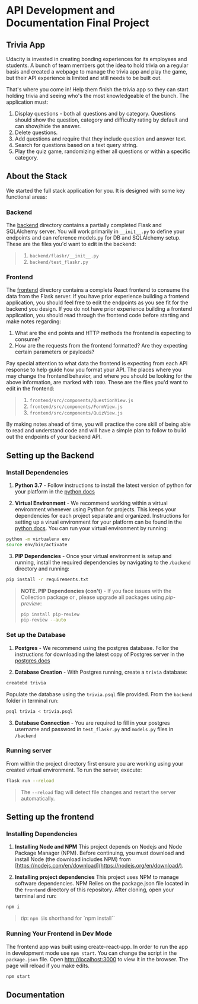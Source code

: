 # API Development and Documentation Final Project

## Trivia App

Udacity is invested in creating bonding experiences for its employees and students. A bunch of team members got the idea to hold trivia on a regular basis and created a webpage to manage the trivia app and play the game, but their API experience is limited and still needs to be built out.

That's where you come in! Help them finish the trivia app so they can start holding trivia and seeing who's the most knowledgeable of the bunch. The application must:

1. Display questions - both all questions and by category. Questions should show the question, category and difficulty rating by default and can show/hide the answer.
2. Delete questions.
3. Add questions and require that they include question and answer text.
4. Search for questions based on a text query string.
5. Play the quiz game, randomizing either all questions or within a specific category.

## About the Stack

We started the full stack application for you. It is designed with some key functional areas:

### Backend

The [backend](./backend/README.md) directory contains a partially completed Flask and SQLAlchemy server. You will work primarily in `__init__.py` to define your endpoints and can reference models.py for DB and SQLAlchemy setup. These are the files you'd want to edit in the backend:

>1. `backend/flaskr/__init__.py`
>2. `backend/test_flaskr.py`

### Frontend

The [frontend](./frontend/README.md) directory contains a complete React frontend to consume the data from the Flask server. If you have prior experience building a frontend application, you should feel free to edit the endpoints as you see fit for the backend you design. If you do not have prior experience building a frontend application, you should read through the frontend code before starting and make notes regarding:

1. What are the end points and HTTP methods the frontend is expecting to consume?
2. How are the requests from the frontend formatted? Are they expecting certain parameters or payloads?

Pay special attention to what data the frontend is expecting from each API response to help guide how you format your API. The places where you may change the frontend behavior, and where you should be looking for the above information, are marked with `TODO`. These are the files you'd want to edit in the frontend:

>1. `frontend/src/components/QuestionView.js`
>2. `frontend/src/components/FormView.js`
>3. `frontend/src/components/QuizView.js`

By making notes ahead of time, you will practice the core skill of being able to read and understand code and will have a simple plan to follow to build out the endpoints of your backend API.


## Setting up the Backend

### Install Dependencies

1. **Python 3.7** - Follow instructions to install the latest version of python for your platform in the [python docs](https://docs.python.org/3/using/unix.html#getting-and-installing-the-latest-version-of-python)

2. **Virtual Environment** - We recommend working within a virtual environment whenever using Python for projects. This keeps your dependencies for each project separate and organized. Instructions for setting up a virual environment for your platform can be found in the [python docs](https://packaging.python.org/guides/installing-using-pip-and-virtual-environments/). You can run your virtual environment by running:

```bash
python -m virtualenv env
source env/bin/activate
```

3. **PIP Dependencies** - Once your virtual environment is setup and running, install the required dependencies by navigating to the `/backend` directory and running:

```bash
pip install -r requirements.txt
```

>**NOTE. PIP Dependencies (con't)** - If you face issues with the Collection package or , please upgrade all packages using _pip-preview_:
>```bash
>pip install pip-review
>pip-review --auto
>```

### Set up the Database

1. **Postgres** - We recommend using the postgres database. Follor the instructions for downloading the latest copy of Postgres server in the [postgres docs](https://www.postgresql.org/docs/)

2. **Database Creation** - With Postgres running, create a `trivia` database:

```bash
createbd trivia
```

Populate the database using the `trivia.psql` file provided. From the `backend` folder in terminal run:

```bash
psql trivia < trivia.psql
```
3. **Database Connection** - You are required to fill in your postgres username and password in `test_flaskr.py` and `models.py` files in `/backend`

### Running server

From within the project directory first ensure you are working using your created virtual environment.
To run the server, execute: 
```bash
flask run --reload
```
>The `--reload` flag will detect file changes and restart the server automatically.

## Setting up the frontend

### Installing Dependencies

1. **Installing Node and NPM**
   This project depends on Nodejs and Node Package Manager (NPM). Before continuing, you must download and install Node (the download includes NPM) from [https://nodejs.com/en/download](https://nodejs.org/en/download/).

2. **Installing project dependencies**
   This project uses NPM to manage software dependencies. NPM Relies on the package.json file located in the `frontend` directory of this repository. After cloning, open your terminal and run:

```bash
npm i
```

> _tip_: `npm i`is shorthand for `npm install``

### Running Your Frontend in Dev Mode

The frontend app was built using create-react-app. In order to run the app in development mode use `npm start`. You can change the script in the `package.json` file.
Open [http://localhost:3000](http://localhost:3000) to view it in the browser. The page will reload if you make edits.

```bash
npm start
```

## Documentation

